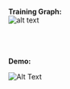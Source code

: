 <b>Training Graph:</b><br>
![alt text](https://github.com/rohan1198/Reinforcement-Learning-Deep-Q-Networks/blob/main/assets/noisy_dqn.jpg)

<br><br><br>
<b>Demo:</b><br>

![Alt Text](https://github.com/rohan1198/Reinforcement-Learning-Deep-Q-Networks/blob/main/assets/noisy_dqn.gif)
